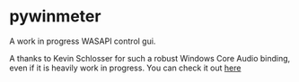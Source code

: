 # pywinmeter
A work in progress WASAPI control gui. 

A thanks to Kevin Schlosser for such a robust Windows Core Audio binding, even if it is heavily work in progress. You can check it out <a href="https://github.com/kdschlosser/pyWinCoreAudio">here</a>
